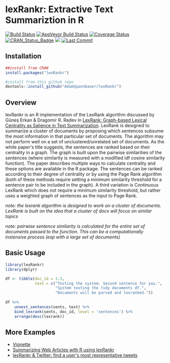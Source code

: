 # lexRankr: Extractive Text Summariztion in R

[![Build Status](https://travis-ci.org/AdamSpannbauer/lexRankr.svg?branch=master)](https://travis-ci.org/AdamSpannbauer/lexRankr) [![AppVeyor Build Status](https://ci.appveyor.com/api/projects/status/github/AdamSpannbauer/lexRankr?branch=master&svg=true)](https://ci.appveyor.com/project/AdamSpannbauer/lexRankr)  [![Coverage Status](https://img.shields.io/codecov/c/github/AdamSpannbauer/lexRankr/master.svg)](https://codecov.io/github/AdamSpannbauer/lexRankr?branch=master) [![CRAN\_Status\_Badge](http://www.r-pkg.org/badges/version/lexRankr)](https://CRAN.R-project.org/package=lexRankr) ![](http://cranlogs.r-pkg.org/badges/grand-total/lexRankr) [![Last Commit](https://img.shields.io/github/last-commit/AdamSpannbauer/lexRankr.svg)](https://github.com/AdamSpannbauer/lexRankr/commits/master)

## Installation 

```r
##install from CRAN
install.packages("lexRankr")

#install from this github repo
devtools::install_github("AdamSpannbauer/lexRankr")
```

## Overview
lexRankr is an R implementation of the LexRank algorithm discussed by Güneş Erkan & Dragomir R. Radev in [LexRank: Graph-based Lexical Centrality as Salience in Text Summarization](http://www.cs.cmu.edu/afs/cs/project/jair/pub/volume22/erkan04a-html/erkan04a.html).  LexRank is designed to summarize a cluster of documents by proposing which sentences subsume the most information in that particular set of documents.  The algorithm may not perform well on a set of unclustered/unrelated set of documents.  As the white paper's title suggests, the sentences are ranked based on their centrality in a graph.  The graph is built upon the pairwise similarities of the sentences (where similarity is measured with a modified idf cosine similarity function).  The paper describes multiple ways to calculate centrality and these options are available in the R package.  The sentences can be ranked according to their degree of centrality or by using the Page Rank algorithm (both of these methods require setting a minimum similarity threshold for a sentence pair to be included in the graph).  A third variation is Continuous LexRank which does not require a minimum similarity threshold, but rather uses a weighted graph of sentences as the input to Page Rank.

*note: the lexrank algorithm is designed to work on a cluster of documents. LexRank is built on the idea that a cluster of docs will focus on similar topics*

*note: pairwise sentence similarity is calculated for the entire set of documents passed to the function.  This can be a computationally instensive process (esp with a large set of documents)*

## Basic Usage
```r
library(lexRankr)
library(dplyr)

df <- tibble(doc_id = 1:3, 
             text = c("Testing the system. Second sentence for you.", 
                      "System testing the tidy documents df.", 
                      "Documents will be parsed and lexranked."))
                      
df %>% 
    unnest_sentences(sents, text) %>% 
    bind_lexrank(sents, doc_id, level = 'sentences') %>% 
    arrange(desc(lexrank))
```

## More Examples

* [Vignette](https://CRAN.R-project.org/package=lexRankr/vignettes/Analyzing_Twitter_with_LexRankr.html)
* [Summarizing Web Articles with R using lexRankr](https://adamspannbauer.github.io/2017/12/17/summarizing-web-articles-with-r/)
* [lexRankr & Twitter: find a user's most representative tweets](https://adamspannbauer.github.io/2017/03/09/lexrankr--twitter-find-a-users-most-representative-tweets/)

